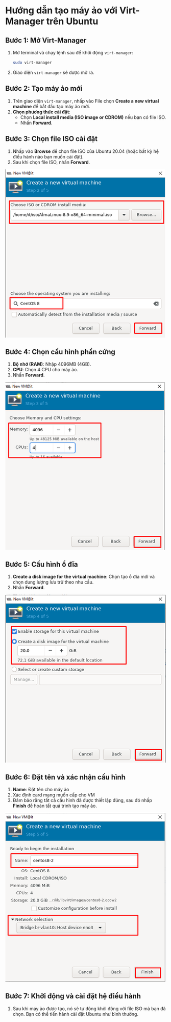# Hướng dẫn tạo máy ảo với Virt-Manager trên Ubuntu

## Bước 1: Mở Virt-Manager
1. Mở terminal và chạy lệnh sau để khởi động `virt-manager`:
    ```bash
    sudo virt-manager
    ```
2. Giao diện `virt-manager` sẽ được mở ra.

## Bước 2: Tạo máy ảo mới
1. Trên giao diện `virt-manager`, nhấp vào File chọn **Create a new virtual machine** để bắt đầu tạo máy ảo mới.
2. **Chọn phương thức cài đặt**:
    - Chọn **Local install media (ISO image or CDROM)** nếu bạn có file ISO.
    - Nhấn **Forward**.

## Bước 3: Chọn file ISO cài đặt
1. Nhấp vào **Browse** để chọn file ISO của Ubuntu 20.04 (hoặc bất kỳ hệ điều hành nào bạn muốn cài đặt).
2. Sau khi chọn file ISO, nhấn **Forward**.
   
![Command Prompt](https://github.com/cuongnvvietis/NhanHoa/blob/main/Docs/Picture/KVM/Screenshot_66.png)

## Bước 4: Chọn cấu hình phần cứng
1. **Bộ nhớ (RAM)**: Nhập 4096MB (4GB).
2. **CPU**: Chọn 4 CPU cho máy ảo.
3. Nhấn **Forward**.
   
![Command Prompt](https://github.com/cuongnvvietis/NhanHoa/blob/main/Docs/Picture/KVM/Screenshot_67.png) 

## Bước 5: Cấu hình ổ đĩa
1. **Create a disk image for the virtual machine**: Chọn tạo ổ đĩa mới và chọn dung lượng lưu trữ theo nhu cầu.
2. Nhấn **Forward**.
   
![Command Prompt](https://github.com/cuongnvvietis/NhanHoa/blob/main/Docs/Picture/KVM/Screenshot_68.png)

## Bước 6: Đặt tên và xác nhận cấu hình
1. **Name**: Đặt tên cho máy ảo
2. Xác định card mạng muốn cấp cho VM
3. Đảm bảo rằng tất cả cấu hình đã được thiết lập đúng, sau đó nhấp **Finish** để hoàn tất quá trình tạo máy ảo.
   
![Command Prompt](https://github.com/cuongnvvietis/NhanHoa/blob/main/Docs/Picture/KVM/Screenshot_69.png)

## Bước 7: Khởi động và cài đặt hệ điều hành
1. Sau khi máy ảo được tạo, nó sẽ tự động khởi động với file ISO mà bạn đã chọn. Bạn có thể tiến hành cài đặt Ubuntu như bình thường.


